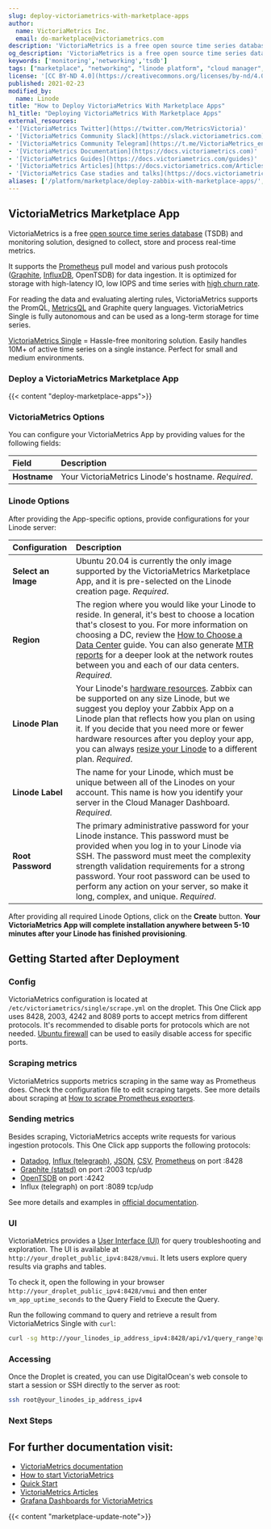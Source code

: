 ```yaml
---
slug: deploy-victoriametrics-with-marketplace-apps
author:
  name: VictoriaMetrics Inc.
  email: do-marketplace@victoriametrics.com
description: 'VictoriaMetrics is a free open source time series database (TSDB) and monitoring solution, designed to collect, store and process real-time metrics. Learn how to deploy VictoriaMetrics on Linode using Marketplace Apps.'
og_description: 'VictoriaMetrics is a free open source time series database (TSDB) and monitoring solution, designed to collect, store and process real-time metrics. Learn how to deploy VictoriaMetrics on Linode using Marketplace Apps.'
keywords: ['monitoring','networking','tsdb']
tags: ["marketplace", "networking", "linode platform", "cloud manager", "monitoring"]
license: '[CC BY-ND 4.0](https://creativecommons.org/licenses/by-nd/4.0)'
published: 2021-02-23
modified_by:
  name: Linode
title: "How to Deploy VictoriaMetrics With Marketplace Apps"
h1_title: "Deploying VictoriaMetrics With Marketplace Apps"
external_resources:
- '[VictoriaMetrics Twitter](https://twitter.com/MetricsVictoria)'
- '[VictoriaMetrics Community Slack](https://slack.victoriametrics.com)'
- '[VictoriaMetrics Community Telegram](https://t.me/VictoriaMetrics_en)'
- '[VictoriaMetrics Documentation](https://docs.victoriametrics.com)'
- '[VictoriaMetrics Guides](https://docs.victoriametrics.com/guides)'
- '[VictoriaMetrics Articles](https://docs.victoriametrics.com/Articles.html)'
- '[VictoriaMetrics Case stadies and talks](https://docs.victoriametrics.com/CaseStudies.html)'
aliases: ['/platform/marketplace/deploy-zabbix-with-marketplace-apps/', '/platform/one-click/deploy-zabbix-with-marketplace-apps/']
---
```


## VictoriaMetrics Marketplace App

<!-- Intro paragraph describing the app and what it accomplishes. -->
VictoriaMetrics is a free [open source time series database](https://en.wikipedia.org/wiki/Time_series_database) (TSDB) and monitoring solution, designed to collect, store and process real-time metrics. 

It supports the [Prometheus](https://en.wikipedia.org/wiki/Prometheus_(software)) pull model and various push protocols ([Graphite](https://en.wikipedia.org/wiki/Graphite_(software)), [InfluxDB](https://en.wikipedia.org/wiki/InfluxDB), OpenTSDB) for data ingestion. It is optimized for storage with high-latency IO, low IOPS and time series with [high churn rate](https://docs.victoriametrics.com/FAQ.html#what-is-high-churn-rate). 

For reading the data and evaluating alerting rules, VictoriaMetrics supports the PromQL, [MetricsQL](https://docs.victoriametrics.com/MetricsQL.html) and Graphite query languages. VictoriaMetrics Single is fully autonomous and can be used as a long-term storage for time series.

[VictoriaMetrics Single](https://docs.victoriametrics.com/Single-server-VictoriaMetrics.html) = Hassle-free monitoring solution. Easily handles 10M+ of active time series on a single instance. Perfect for small and medium environments.

### Deploy a VictoriaMetrics Marketplace App

<!-- shortguide used by every Marketplace app to describe how to deploy from the Cloud Manger -->

{{< content "deploy-marketplace-apps">}}

### VictoriaMetrics Options

<!-- The following table has three parts. The UDF name, in bold and in one column, followed by
     UDF description in the second column. The description is in normal text, with an optional
     "Required." tag at the end of the description, in italics, if the field is mandatory. -->
You can configure your VictoriaMetrics App by providing values for the following fields:

| **Field** | **Description** |
|:--------------|:------------|
| **Hostname** | Your VictoriaMetrics Linode's hostname. *Required*. |

### Linode Options

After providing the App-specific options, provide configurations for your Linode server:
<!-- Be sure to edit the Select an Image and Linode Plan to match app's needs -->

| **Configuration** | **Description** |
|:--------------|:------------|
| **Select an Image** | Ubuntu 20.04 is currently the only image supported by the VictoriaMetrics Marketplace App, and it is pre-selected on the Linode creation page. *Required*. |
| **Region** | The region where you would like your Linode to reside. In general, it's best to choose a location that's closest to you. For more information on choosing a DC, review the [How to Choose a Data Center](/docs/guides/how-to-choose-a-data-center) guide. You can also generate [MTR reports](/docs/guides/diagnosing-network-issues-with-mtr/) for a deeper look at the network routes between you and each of our data centers. *Required*. |
| **Linode Plan** | Your Linode's [hardware resources](/docs/guides/how-to-choose-a-linode-plan/#hardware-resource-definitions). Zabbix can be supported on any size Linode, but we suggest you deploy your Zabbix App on a Linode plan that reflects how you plan on using it. If you decide that you need more or fewer hardware resources after you deploy your app, you can always [resize your Linode](/docs/guides/resizing-a-linode/) to a different plan. *Required*. |
| **Linode Label** | The name for your Linode, which must be unique between all of the Linodes on your account. This name is how you identify your server in the Cloud Manager Dashboard. *Required*. |
| **Root Password** | The primary administrative password for your Linode instance. This password must be provided when you log in to your Linode via SSH. The password must meet the complexity strength validation requirements for a strong password. Your root password can be used to perform any action on your server, so make it long, complex, and unique. *Required*. |

<!-- the following disclaimer lets the user know how long it will take
     to deploy the app -->
After providing all required Linode Options, click on the **Create** button. **Your VictoriaMetrics App will complete installation anywhere between 5-10 minutes after your Linode has finished provisioning**.

## Getting Started after Deployment

<!-- the following headings and paragraphs outline the steps necessary
     to access and interact with the Marketplace app. -->

### Config

VictoriaMetrics configuration is located at `/etc/victoriametrics/single/scrape.yml` on the droplet. 
This One Click app uses 8428, 2003, 4242 and 8089 ports to accept metrics from different protocols. It's recommended to disable ports for protocols which are not needed. [Ubuntu firewall](https://help.ubuntu.com/community/UFW) can be used to easily disable access for specific ports.

### Scraping metrics

VictoriaMetrics supports metrics scraping in the same way as Prometheus does. Check the configuration file to edit scraping targets. See more details about scraping at [How to scrape Prometheus exporters](https://docs.victoriametrics.com/Single-server-VictoriaMetrics.html#how-to-scrape-prometheus-exporters-such-as-node-exporter).

### Sending metrics

Besides scraping, VictoriaMetrics accepts write requests for various ingestion protocols. This One Click app supports the following protocols:
- [Datadog](https://docs.victoriametrics.com/Single-server-VictoriaMetrics.html#how-to-send-data-from-datadog-agent), [Influx (telegraph)](https://docs.victoriametrics.com/Single-server-VictoriaMetrics.html#how-to-send-data-from-influxdb-compatible-agents-such-as-telegraf), [JSON](https://docs.victoriametrics.com/Single-server-VictoriaMetrics.html#how-to-import-data-in-json-line-format), [CSV](https://docs.victoriametrics.com/Single-server-VictoriaMetrics.html#how-to-import-csv-data), [Prometheus](https://docs.victoriametrics.com/Single-server-VictoriaMetrics.html#how-to-import-data-in-prometheus-exposition-format)  on port :8428
- [Graphite (statsd)](https://docs.victoriametrics.com/Single-server-VictoriaMetrics.html#how-to-send-data-from-graphite-compatible-agents-such-as-statsd) on port :2003 tcp/udp
- [OpenTSDB](https://docs.victoriametrics.com/Single-server-VictoriaMetrics.html#how-to-send-data-from-opentsdb-compatible-agents) on port :4242
- Influx (telegraph) on port :8089 tcp/udp

See more details and examples in [official documentation](https://docs.victoriametrics.com/Single-server-VictoriaMetrics.html).

### UI

VictoriaMetrics provides a [User Interface (UI)](https://docs.victoriametrics.com/Single-server-VictoriaMetrics.html#vmui) for query troubleshooting and exploration. The UI is available at `http://your_droplet_public_ipv4:8428/vmui`. It lets users explore query results via graphs and tables.

To check it, open the following in your browser `http://your_droplet_public_ipv4:8428/vmui` and then enter `vm_app_uptime_seconds` to the Query Field to Execute the Query.

Run the following command to query and retrieve a result from VictoriaMetrics Single with `curl`:

```bash
curl -sg http://your_linodes_ip_address_ipv4:8428/api/v1/query_range?query=vm_app_uptime_seconds | jq
```

### Accessing

Once the Droplet is created, you can use DigitalOcean's web console to start a session or  SSH directly to the server as root:

```bash
ssh root@your_linodes_ip_address_ipv4
```

### Next Steps

## For further documentation visit:

- [VictoriaMetrics documentation](https://docs.victoriametrics.com/Single-server-VictoriaMetrics.html)
- [How to start VictoriaMetrics](https://docs.victoriametrics.com/Single-server-VictoriaMetrics.html#how-to-start-victoriametrics)
- [Quick Start](https://docs.victoriametrics.com/Quick-Start.html)
- [VictoriaMetrics Articles](https://docs.victoriametrics.com/Articles.html)
- [Grafana Dashboards for VictoriaMetrics](https://grafana.com/grafana/dashboards/10229)

<!-- the following shortcode informs the user that Linode does not provide automatic updates
     to the Marketplace app, and that the user is responsible for the security and longevity
     of the installation. -->
{{< content "marketplace-update-note">}}